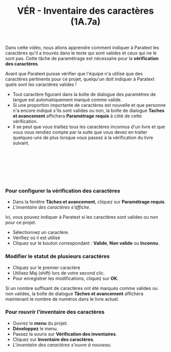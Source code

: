 ﻿---
title: VÉR - Inventaire des caractères (1A.7a)
---
Dans cette vidéo, nous allons apprendre comment indiquer à Paratext les caractères qu'il a trouvés dans le texte qui sont valides et ceux qui ne le sont pas. Cette tâche de paramétrage est nécessaire pour la **vérification des caractères**.

Avant que Paratext puisse vérifier que l'équipe n'a utilisé que des caractères pertinents pour ce projet, quelqu'un doit indiquer à Paratext quels sont les caractères valides !

-   Tout caractère figurant dans la boîte de dialogue des paramètres de langue est automatiquement marqué comme valide.
-   Si une proportion importante de caractères est nouvelle et que personne n'a encore indiqué s'ils sont valides ou non, la boîte de dialogue **Taches et avancement** affichera **Paramétrage** **requis** à côté de cette vérification.
-   Il se peut que vous traitiez tous les caractères inconnus d'un livre et que vous vous rendiez compte par la suite que vous devez en traiter quelques-uns de plus lorsque vous passez à la vérification du livre suivant.

 
-----

 
-----


### Pour configurer la vérification des caractères

-   Dans la fenêtre **Tâches et avancement**, cliquez sur **Paramétrage requis**.
   -  *L'inventaire des caractères s’affiche*.

Ici, vous pouvez indiquer à Paratext si les caractères sont valides ou non pour ce projet.
-   Sélectionnez un caractère.
-   Vérifiez où il est utilisé
-   Cliquez sur le bouton correspondant : **Valide**, **Non valide** ou **Inconnu**.

### Modifier le statut de plusieurs caractères

-   Cliquez sur le premier caractère
-   Utilisez Maj (shift) lors de votre second clic.
-   Pour enregistrer les modifications, cliquez sur **OK**.

Si un nombre suffisant de caractères ont été marqués comme valides ou non valides, la boîte de dialogue **Tâches et avancement** affichera maintenant le nombre de numéros dans le livre actuel.

### Pour rouvrir l'inventaire des caractères

-   Ouvrez le **menu** du projet.
-   **Développez** le menu.
-   Passez la souris sur **Vérification des inventaires**.
-   Cliquez sur **Inventaire des caractères**.
   -  *L'inventaire des caractères s'ouvre à nouveau*.

